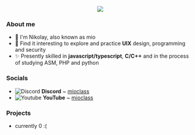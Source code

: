 <p align="center">
  <img src="https://github-readme-stats.vercel.app/api?username=mioclass&show_icons=true&title_color=55629f&icon_color=55629f&bg_color=000000&text_color=e2e2e4&hide_border=true"/>
</p>

### About me
- 🧡 I'm Nikolay, also known as mio
- 🧐 Find it interesting to explore and practice **UIX** design, programming and security
- ✨ Presently skilled in **javascript/typescript**, **C/C++** and in the process of studying ASM, PHP and python

### Socials
- ![Discord](https://i.imgur.com/p4VEAVF.png) **Discord** ~ [mioclass](https://discord.com/users/964127663570694205)
- ![Youtube](https://www.youtube.com/favicon.ico) **YouTube** ~ [mioclass](https://www.youtube.com/@cocoacommunity)

### Projects
- currently 0 :(
